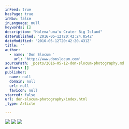 ```yaml
---
inFeed: true
hasPage: true
inNav: false
inLanguage: null
keywords: []
description: "Halema'uma'u Crater Big Island"
datePublished: '2016-05-12T20:42:24.854Z'
dateModified: '2016-05-12T20:42:20.431Z'
title: ''
author:
  - name: 'Don Slocum '
    url: 'http://www.donslocum.com'
sourcePath: _posts/2016-05-12-don-slocum-photography.md
authors: []
publisher:
  name: null
  domain: null
  url: null
  favicon: null
starred: false
url: don-slocum-photography/index.html
_type: Article

---
```

![](https://the-grid-user-content.s3-us-west-2.amazonaws.com/f6db77c5-c7b5-45ad-bcfd-d9c102f6bce2.jpg)
![](https://the-grid-user-content.s3-us-west-2.amazonaws.com/b9c1c2d6-8acc-4e46-b538-ffb3b72adabd.jpg)
![](https://the-grid-user-content.s3-us-west-2.amazonaws.com/6d1ab13d-51ce-4bb7-9d93-bcf4db489900.jpg)